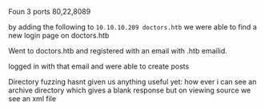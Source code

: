 
Foun 3 ports 80,22,8089

by adding the following to `10.10.10.209 doctors.htb` we were able to find a new login page on doctors.htb

Went to doctors.htb and registered with an email with .htb emailid.

logged in with that email and were able to create posts


Directory fuzzing hasnt given us anything useful yet: how ever i can see an archive directory which gives a blank response but on viewing source we see an xml file

